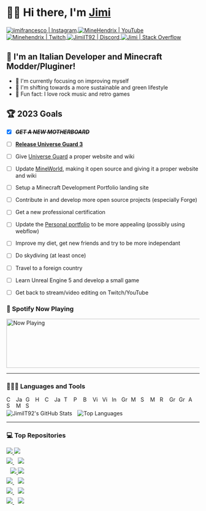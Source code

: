 # 👋🏼 Hi there, I'm <a href="https://stackoverflow.com/users/2695796/jimi" target="_blank">Jimi</a>
<a href="https://www.instagram.com/jimifrancesco/" target="_blank">
  <img align="center" alt="jimifrancesco | Instagram" title="Instagram" src="https://img.shields.io/badge/jimifrancesco-e4405f?style=flat-square&logo=instagram&logoColor=white" />
</a>
<a href="https://www.youtube.com/channel/UCQMKod7OLyusuyzV4dSHBvQ" target="_blank">
  <img align="center" alt="MineHendrix | YouTube" title="YouTube" src="https://img.shields.io/youtube/channel/subscribers/UCQMKod7OLyusuyzV4dSHBvQ?label=%20MineHendrix&logo=youtube&style=flat-square" />
</a>
<a href="https://www.twitch.tv/minehendrix" target="_blank">
  <img align="center" alt="Minehendrix | Twitch" title="Twitch" src="https://img.shields.io/twitch/status/minehendrix?color=9146FF&label=Minehendrix&logo=twitch&logoColor=white&style=flat-square" />
</a>
<a href="http://discordapp.com/users/155469699109486592" target="_blank">
  <img align="center" alt="JimiIT92 | Discord" title="Discord" src="https://img.shields.io/badge/JimiIT92-5865F2?style=flat-square&logo=discord&logoColor=white" />
</a>
<a href="https://stackoverflow.com/users/2695796/jimi" target="_blank">
  <img align="center" alt="Jimi | Stack Overflow" title="Stack Overflow" src="https://img.shields.io/badge/Jimi-FF6719?style=flat-square&logo=stackoverflow&logoColor=white" />
</a>

## 🍝 I'm an Italian Developer and Minecraft Modder/Pluginer!

- 🥊 I'm currently focusing on improving myself
- 🌳 I'm shifting towards a more sustainable and green lifestyle
- 🎸 Fun fact: I love rock music and retro games

## 🏆 2023 Goals

- [x] <s><i>**GET A NEW MOTHERBOARD**</i></s>
- [ ] <u>**Release Universe Guard 3**</u>
- [ ] Give <a href="https://ore.spongepowered.org/Francesco_Jimi/Universe-Guard" target="_blank">Universe Guard</a> a proper website and wiki
- [ ] Update <a href="https://mineworldminecraft.altervista.org/blog/" target="_blank">MineWorld</a>, making it open source and giving it a proper website and wiki
- [ ] Setup a Minecraft Development Portfolio landing site
- [ ] Contribute in and develop more open source projects (especially Forge)
- [ ] Get a new professional certification
- [ ] Update the <a href="https://francescogimignano.github.io/Portfolio/">Personal portfolio</a> to be more appealing (possibly using webflow)
- [ ] Improve my diet, get new friends and try to be more independant
- [ ] Do skydiving (at least once)
- [ ] Travel to a foreign country
- [ ] Learn Unreal Engine 5 and develop a small game
- [ ] Get back to stream/video editing on Twitch/YouTube


### 🎵 Spotify Now Playing

<img src="https://novatorem-jimiit92.vercel.app/api/spotify?background_color=151515" width="512" height="128" alt="Now Playing">

<hr />

### 👨🏼‍💻 Languages and Tools

<!-- Back-End Languages -->
<a href="https://dotnet.microsoft.com/" target="_blank"><img align="left" alt="C# / .NET" title="C# / .NET" width="16px" style="margin-right: 9px" src="https://ico.now.sh/dotnet/512BD4" /></a>
<a href="https://www.java.com/" target="_blank"><img align="left" alt="Java" title="Java" width="16px" style="margin-right: 9px" src="https://www.svgrepo.com/show/184143/java.svg" /></a>
<a href="https://go.dev/" target="_blank"><img align="left" alt="GoLang" title="GoLang" width="16px" style="margin-right: 9px" src="https://ico.now.sh/go/00ADD8" /></a>
<!-- Front-End Languages -->
<a href="https://www.w3schools.com/html/" target="_blank"><img align="left" alt="HTML 5" title="HTML 5" width="16px" style="margin-right: 9px" src="https://ico.now.sh/html5/E34F26" /></a>
<a href="https://www.w3schools.com/css/" target="_blank"><img align="left" alt="CSS 3" title="CSS 3" width="16px" style="margin-right: 9px" src="https://ico.now.sh/css3/1572B6" /></a>
<a href="https://www.w3schools.com/js/" target="_blank"><img align="left" alt="Javascript" title="Javascript" width="16px" style="margin-right: 9px" src="https://ico.now.sh/javascript/F7DF1E" /></a>
<a href="https://www.typescriptlang.org/" target="_blank"><img align="left" alt="Typescript" title="Typescript" width="16px" style="margin-right: 9px" src="https://ico.now.sh/typescript/3178C6" /></a>
<!-- Scripting Languages -->
<a href="https://docs.microsoft.com/en-us/powershell/" target="_blank"><img align="left" alt="Powershell" title="Powershell" width="16px" style="margin-right: 9px" src="https://ico.now.sh/powershell/5391FE" /></a>
<a href="https://www.gnu.org/software/bash/" target="_blank"><img align="left" alt="Bash" title="Bash" width="16px" style="margin-right: 9px" src="https://ico.now.sh/gnubash/4EAA25" /></a>
<!-- IDEs -->
<a href="https://visualstudio.microsoft.com/" target="_blank"><img align="left" alt="Visual Studio" title="Visual Studio" width="16px" style="margin-right: 9px" src="https://ico.now.sh/visualstudio/5C2D91" /></a>
<a href="https://code.visualstudio.com/" target="_blank"><img align="left" alt="Visual Studio Code" title="Visual Studio Code" width="16px" style="margin-right: 9px" src="https://ico.now.sh/visualstudiocode/007ACC" /></a>
<a href="https://www.jetbrains.com/idea/" target="_blank"><img align="left" alt="IntelliJ Idea" title="IntelliJ Idea" width="16px" style="margin-right: 9px" src="https://ico.now.sh/intellijidea/4697ff" /></a>
<!-- Build Systems -->
<a href="https://gradle.org/" target="_blank"><img align="left" alt="Gradle" title="Gradle" width="16px" style="margin-right: 9px" src="https://ico.now.sh/gradle/02303A" /></a>
<a href="https://maven.apache.org/" target="_blank"><img align="left" alt="Maven" title="Maven" width="16px" style="margin-right: 9px" src="https://ico.now.sh/apachemaven/C71A36" /></a>
<!-- Databases -->
<a href="https://www.microsoft.com/en-us/sql-server/sql-server-downloads" target="_blank"><img align="left" alt="SQL Server" title="SQL Server" width="16px" style="margin-right: 9px" src="https://ico.now.sh/microsoftsqlserver/CC2927" /></a>
<a href="https://www.mongodb.com/" target="_blank"><img align="left" alt="MongoDB" title="MongoDB" width="16px" style="margin-right: 9px" src="https://ico.now.sh/mongodb/47A248" /></a>
<a href="https://redis.io/" target="_blank"><img align="left" alt="Redis" title="Redis" width="16px" style="margin-right: 9px" src="https://ico.now.sh/redis/DC382D" /></a>
<!-- Tools -->
<a href="https://graphql.org/" target="_blank"><img align="left" alt="GraphQL" title="GraphQL" width="16px" style="margin-right: 9px" src="https://ico.now.sh/graphql/E10098" /></a>
<a href="https://trello.com/" target="_blank"><img align="left" alt="GraphQL" title="Trello" width="16px" style="margin-right: 9px" src="https://ico.now.sh/trello/0052CC" /></a>
<a href="https://aws.amazon.com/" target="_blank"><img align="left" alt="AWS" title="AWS" width="16px" style="margin-right: 9px" src="https://ico.now.sh/amazonaws/FF9900" /></a>
<a href="https://www.serverless.com/" target="_blank"><img align="left" alt="Serverless" title="Serverless" width="16px" style="margin-right: 9px" src="https://ico.now.sh/serverless/FD5750" /></a>
<a href="https://forums.minecraftforge.net/" target="_blank"><img align="left" alt="Minecraft Forge" title="Minecraft Forge" width="16px" style="margin-right: 9px" src="https://ico.now.sh/curseforge/ED2D2F" /></a>
<a href="https://www.spongepowered.org/" target="_blank"><img align="left" alt="Sponge" title="Sponge" width="16px" style="margin-right: 9px" src="https://www.spongepowered.org/assets/img/icons/spongie-mark.svg" /></a>

<br/>
<br/>
<img align="center" alt="JimiIT92's GitHub Stats" src="https://github-readme-stats.vercel.app/api?username=JimiIT92&show_icons=true&hide_border=true&theme=dark&hide=prs&count_private=true" />
<img align="center" alt="Top Languages" style="margin-left: 10px" src="https://github-readme-stats.vercel.app/api/top-langs/?username=JimiIT92&layout=compact&theme=dark&langs_count=10&hide_border=true" />

<hr />

### 💻 Top Repositories

<a href="https://github.com/JimiIT92/BlazersMod">
  <img align="center" style="margin-bottom: 10px" src="https://github-readme-stats.vercel.app/api/pin/?username=JimiIT92&repo=BlazersMod&show_icons=true&hide_border=true&theme=dark" />
</a>
<a href="https://github.com/JimiIT92/BundlesMod">
  <img align="center" style="margin-bottom: 10px" src="https://github-readme-stats.vercel.app/api/pin/?username=JimiIT92&repo=BundlesMod&show_icons=true&hide_border=true&theme=dark" />
</a>

<br />

<a href="https://github.com/JimiIT92/UniverseGuard2">
  <img align="center" style="margin-bottom: 10px" src="https://github-readme-stats.vercel.app/api/pin/?username=JimiIT92&repo=UniverseGuard2&show_icons=true&hide_border=true&theme=dark" />
</a>
<a href="https://github.com/JimiIT92/BetterSnowierSnow">
  <img align="center" style="margin-bottom: 10px;margin-left: 10px;" src="https://github-readme-stats.vercel.app/api/pin/?username=JimiIT92&repo=BetterSnowierSnow&show_icons=true&hide_border=true&theme=dark" />
</a>


<br />

<a href="https://github.com/JimiIT92/ItemAlert">
  <img align="center" style="margin-bottom: 10px;margin-left: 10px;" src="https://github-readme-stats.vercel.app/api/pin/?username=JimiIT92&repo=ItemAlert&show_icons=true&hide_border=true&theme=dark" />
</a>
<a href="https://github.com/JimiIT92/snow_on_stairs">
  <img align="center" style="margin-bottom: 10px" src="https://github-readme-stats.vercel.app/api/pin/?username=JimiIT92&repo=snow_on_stairs&show_icons=true&hide_border=true&theme=dark" />
</a>

<br />

<a href="https://github.com/JimiIT92/TwitchSpawn">
  <img align="center" style="margin-bottom: 10px" src="https://github-readme-stats.vercel.app/api/pin/?username=JimiIT92&repo=TwitchSpawn&show_icons=true&hide_border=true&theme=dark"  />
</a>
<a href="https://github.com/JimiIT92/NameTagKeeper">
  <img align="center" style="margin-bottom: 10px;margin-left: 10px;" src="https://github-readme-stats.vercel.app/api/pin/?username=JimiIT92&repo=NameTagKeeper&show_icons=true&hide_border=true&theme=dark" />
</a>

<br />

<a href="https://github.com/JimiIT92/novatorem">
  <img align="center" style="margin-bottom: 10px" src="https://github-readme-stats.vercel.app/api/pin/?username=JimiIT92&repo=novatorem&show_icons=true&hide_border=true&theme=dark" />
</a>
<a href="https://github.com/JimiIT92/Elmah.io-Go">
  <img align="center" style="margin-bottom: 10px;margin-left: 10px;" src="https://github-readme-stats.vercel.app/api/pin/?username=JimiIT92&repo=Elmah.io-Go&show_icons=true&hide_border=true&theme=dark" />
</a>

<br />

<a href="https://github.com/JimiIT92/Lambda-Graphql-Boilerplate">
  <img align="center" style="margin-bottom: 10px" src="https://github-readme-stats.vercel.app/api/pin/?username=JimiIT92&repo=Lambda-Graphql-Boilerplate&show_icons=true&hide_border=true&theme=dark" />
</a>
<a href="https://github.com/JimiIT92/ALBResponse">
  <img align="center" style="margin-bottom: 10px;margin-left: 10px;" src="https://github-readme-stats.vercel.app/api/pin/?username=JimiIT92&repo=ALBResponse&show_icons=true&hide_border=true&theme=dark" />
</a>

